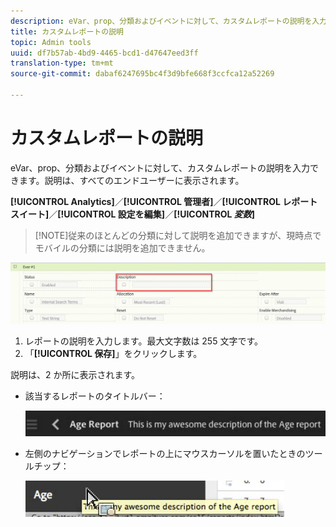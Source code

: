 ```yaml
---
description: eVar、prop、分類およびイベントに対して、カスタムレポートの説明を入力できます。説明は、すべてのエンドユーザーに表示されます。
title: カスタムレポートの説明
topic: Admin tools
uuid: df7b57ab-4bd9-4465-bcd1-d47647eed3ff
translation-type: tm+mt
source-git-commit: dabaf6247695bc4f3d9bfe668f3ccfca12a52269

---
```



# カスタムレポートの説明

eVar、prop、分類およびイベントに対して、カスタムレポートの説明を入力できます。説明は、すべてのエンドユーザーに表示されます。

**[!UICONTROL Analytics]**／**[!UICONTROL 管理者]**／**[!UICONTROL レポートスイート]**／**[!UICONTROL 設定を編集]**／**[!UICONTROL *変数&#x200B;*]**

>[!NOTE]従来のほとんどの分類に対して説明を追加できますが、現時点でモバイルの分類には説明を追加できません。

![](assets/report_descriptions.png)

1. レポートの説明を入力します。最大文字数は 255 文字です。
1. 「**[!UICONTROL 保存]**」をクリックします。

説明は、2 か所に表示されます。

* 該当するレポートのタイトルバー：

   ![](assets/report_description_2.png)

* 左側のナビゲーションでレポートの上にマウスカーソルを置いたときのツールチップ：

   ![](assets/report_description_3.png)

